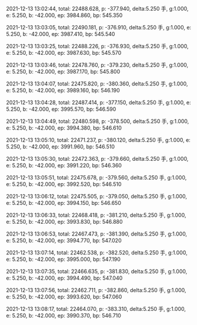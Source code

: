2021-12-13 13:02:44, total: 22488.628, p: -377.940, delta:5.250 手, g:1.000, e: 5.250, b: -42.000, ep: 3984.860, bp: 545.350

2021-12-13 13:03:05, total: 22490.181, p: -376.910, delta:5.250 手, g:1.000, e: 5.250, b: -42.000, ep: 3987.410, bp: 545.540

2021-12-13 13:03:25, total: 22488.226, p: -376.930, delta:5.250 手, g:1.000, e: 5.250, b: -42.000, ep: 3987.630, bp: 545.570

2021-12-13 13:03:46, total: 22478.760, p: -379.230, delta:5.250 手, g:1.000, e: 5.250, b: -42.000, ep: 3987.170, bp: 545.800

2021-12-13 13:04:07, total: 22475.820, p: -380.360, delta:5.250 手, g:1.000, e: 5.250, b: -42.000, ep: 3989.160, bp: 546.190

2021-12-13 13:04:28, total: 22487.414, p: -377.150, delta:5.250 手, g:1.000, e: 5.250, b: -42.000, ep: 3995.570, bp: 546.590

2021-12-13 13:04:49, total: 22480.598, p: -378.500, delta:5.250 手, g:1.000, e: 5.250, b: -42.000, ep: 3994.380, bp: 546.610

2021-12-13 13:05:10, total: 22471.237, p: -380.120, delta:5.250 手, g:1.000, e: 5.250, b: -42.000, ep: 3991.960, bp: 546.510

2021-12-13 13:05:30, total: 22472.363, p: -379.660, delta:5.250 手, g:1.000, e: 5.250, b: -42.000, ep: 3991.220, bp: 546.360

2021-12-13 13:05:51, total: 22475.678, p: -379.560, delta:5.250 手, g:1.000, e: 5.250, b: -42.000, ep: 3992.520, bp: 546.510

2021-12-13 13:06:12, total: 22475.505, p: -379.050, delta:5.250 手, g:1.000, e: 5.250, b: -42.000, ep: 3994.150, bp: 546.650

2021-12-13 13:06:33, total: 22468.418, p: -381.210, delta:5.250 手, g:1.000, e: 5.250, b: -42.000, ep: 3993.830, bp: 546.880

2021-12-13 13:06:53, total: 22467.473, p: -381.390, delta:5.250 手, g:1.000, e: 5.250, b: -42.000, ep: 3994.770, bp: 547.020

2021-12-13 13:07:14, total: 22462.538, p: -382.520, delta:5.250 手, g:1.000, e: 5.250, b: -42.000, ep: 3995.000, bp: 547.190

2021-12-13 13:07:35, total: 22466.635, p: -381.830, delta:5.250 手, g:1.000, e: 5.250, b: -42.000, ep: 3994.490, bp: 547.040

2021-12-13 13:07:56, total: 22462.711, p: -382.860, delta:5.250 手, g:1.000, e: 5.250, b: -42.000, ep: 3993.620, bp: 547.060

2021-12-13 13:08:17, total: 22464.070, p: -383.310, delta:5.250 手, g:1.000, e: 5.250, b: -42.000, ep: 3990.370, bp: 546.710